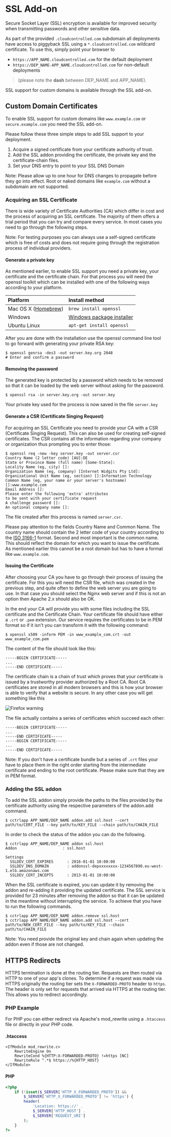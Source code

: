 # SSL Add-on

Secure Socket Layer (SSL) encryption is available for improved security when transmitting passwords
and other sensitive data. 

As part of the provided `.cloudcontrolled.com` subdomain all deployments have access to piggyback SSL using a
`*.cloudcontrolled.com` wildcard certificate. To use this, simply point your browser to 
* `https://APP_NAME.cloudcontrolled.com` for the default deployment 
* `https://DEP_NAME-APP_NAME.cloudcontrolled.com` for non-default deployments

> (please note the **dash** between DEP_NAME and APP_NAME).

SSL support for custom domains is available through the SSL add-on.

## Custom Domain Certificates

To enable SSL support for custom domains like `www.example.com` or
`secure.example.com` you need the SSL add-on.

Please follow these three simple steps to add SSL support to your deployment.

 1. Acquire a signed certificate from your certificate authority of trust.
 2. Add the SSL addon providing the certificate, the private key and the
    certificate-chain files.
 3. Set your DNS entry to point to your SSL DNS Domain

Note: Please allow up to one hour for DNS changes to propagate before they go into effect.
Root or naked domains like `example.com` without a subdomain are not supported.
### Acquiring an SSL Certificate

There is wide variety of Certificate Authorities (CA) which differ in cost
and the process of acquiring an SSL certificate. The majority of them offers a
trial period that you can try and compare every service. In most cases you need
to go through the following steps.

Note: For testing purposes you can always use a self-signed certificate which
is free of costs and does not require going through the registration process
of individual providers.

#### Generate a private key

As mentioned earlier, to enable SSL support you need a private key, your
certificate and the certificate chain. For that process you will need the
openssl toolkit which can be installed with one of the following ways according
to your platform.

|Platform|Install method|
|:-------|:-------------|
|Mac OS X ([Homebrew](http://brew.sh/))| `brew install openssl`|
|Windows|[Windows package installer](http://gnuwin32.sourceforge.net/packages/openssl.htm)|
|Ubuntu Linux|`apt-get install openssl`|


After you are done with the installation use the openssl command line tool to
go forward with generating your private RSA key:
 ~~~
 $ openssl genrsa -des3 -out server.key.org 2048
 # Enter and confirm a password
 ~~~

#### Removing the password

The generated key is protected by a password which needs to be removed so
that it can be loaded by the web server without asking for the password.
 ~~~
 $ openssl rsa -in server.key.org -out server.key
 ~~~

Your private key used for the process is now saved in the file `server.key`

#### Generate a CSR (Certificate Singing Request)

For acquiring an SSL Certificate you need to provide your CA with a CSR
(Certificate Singing Request). This can also be used for creating self-signed
certificates. The CSR contains all the information regarding your company or
organization thus prompting you to enter those:
 ~~~
 $ openssl req -new -key server.key -out server.csr
 Country Name (2 letter code) [AU]:DE
 State or Province Name (full name) [Some-State]:
 Locality Name (eg, city) []:
 Organization Name (eg, company) [Internet Widgits Pty Ltd]:
 Organizational Unit Name (eg, section) []:Information Technology
 Common Name (eg, your name or your server's hostname) []:www.example.com
 Email Address []:
 Please enter the following 'extra' attributes
 to be sent with your certificate request
 A challenge password []:
 An optional company name []:
 ~~~

The file created after this process is named `server.csr`.

Please pay attention to the fields Country Name and Common Name. The country
name should contain the 2 letter code of your country according to the
[ISO 3166-1](http://www.iso.org/iso/country_codes/iso_3166_code_lists/country_names_and_code_elements.htm)
format. Second and most important is the common name. This should reflect the
domain for which you want to issue the certificate. As mentioned earlier this
cannot be a root domain but has to have a format like `www.example.com`.

#### Issuing the Certificate

After choosing your CA you have to go through their process of issuing the
certificate. For this you will need the CSR file, which was created in the
previous step, and quite often to define the web server you are going to use.
In that case you should select the Nginx web server and if this is not an
option then Apache 2.x should also be OK.

In the end your CA will provide you with some files including the SSL
certificate and the Certificate Chain. Your certificate file should have either
a `.crt` or `.pem` extension. Our service requires the certificates to be in
PEM format so if it isn't you can transform it with the following command:
 ~~~
 $ openssl x509 -inform PEM -in www_example_com.crt -out www_example_com.pem
 ~~~

The content of the file should look like this:
 ~~~
 -----BEGIN CERTIFICATE-----
 ...
 -----END CERTIFICATE-----
 ~~~

The certificate chain is a chain of trust which proves that your certificate is
issued by a trustworthy provider authorized by a Root CA. Root CA certificates
are stored in all modern browsers and this is how your browser is able to
verify that a website is secure. In any other case you will get something like
this

![Firefox warning](http://www.nczonline.net/blog/wp-content/uploads/2012/08/ffssl.png)

The file actually contains a series of certificates which succeed each other:
 ~~~
 -----BEGIN CERTIFICATE-----
 ...
 -----END CERTIFICATE-----
 -----BEGIN CERTIFICATE-----
 ...
 -----END CERTIFICATE-----
 ~~~

Note: If you don't have a certificate bundle but a series of `.crt` files your
have to place them in the right order starting from the intermediate
certificate and ending to the root certificate. Please make sure that they are
in PEM format.

### Adding the SSL addon

To add the SSL addon simply provide the paths to the files provided by the
certificate authority using the respective parameters of the addon.add command.
 ~~~
 $ cctrlapp APP_NAME/DEP_NAME addon.add ssl.host --cert path/to/CERT_FILE --key path/to/KEY_FILE --chain path/to/CHAIN_FILE
 ~~~

In order to check the status of the addon you can do the following.
 ~~~
 $ cctrlapp APP_NAME/DEP_NAME addon ssl.host
 Addon                    : ssl.host

 Settings
   SSLDEV_CERT_EXPIRES      : 2016-01-01 10:00:00
   SSLDEV_DNS_DOMAIN        : addonssl-depxxxxxxxx-1234567890.eu-west-1.elb.amazonaws.com
   SSLDEV_CERT_INCEPTS      : 2013-01-01 10:00:00
 ~~~

When the SSL certificate is expired, you can update it by removing the addon
and re-adding it providing the updated certificate. The SSL service is provided
for 23 minutes after removing the addon so that it can be updated in the
meantime without interrupting the service. To achieve that you have to run the
following commands.
 ~~~
 $ cctrlapp APP_NAME/DEP_NAME addon.remove ssl.host
 $ cctrlapp APP_NAME/DEP_NAME addon.add ssl.host --cert path/to/NEW_CERT_FILE --key path/to/KEY_FILE --chain path/to/CHAIN_FILE
 ~~~

Note: You need provide the original key and chain again when updating the
addon even if those are not changed.

## HTTPS Redirects

HTTPS termination is done at the routing tier. Requests are then routed via
HTTP to one of your app's clones. To determine if a request was made via HTTPS
originally the routing tier sets the `X-FORWARDED-PROTO` header to `https`. The
header is only set for requests that arrived via HTTPS at the routing tier.
This allows you to redirect accordingly.

### PHP Example

For PHP you can either redirect via Apache's mod_rewrite using a `.htaccess`
file or directly in your PHP code.

#### .htaccess
~~~
<IfModule mod_rewrite.c>
    RewriteEngine On
    RewriteCond %{HTTP:X-FORWARDED-PROTO} !=https [NC]
    RewriteRule ^.*$ https://%{HTTP_HOST}
</IfModule>
~~~

#### PHP
~~~php
<?php
    if (!isset($_SERVER['HTTP_X_FORWARDED_PROTO']) && 
        $_SERVER['HTTP_X_FORWARDED_PROTO'] != 'https') {
        header(
            'Location: https://' . 
            $_SERVER['HTTP_HOST'] . 
            $_SERVER['REQUEST_URI']
        );
    }
?>
~~~

